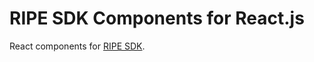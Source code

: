 # RIPE SDK Components for React.js

React components for [RIPE SDK](https://github.com/ripe-tech/ripe-sdk).
